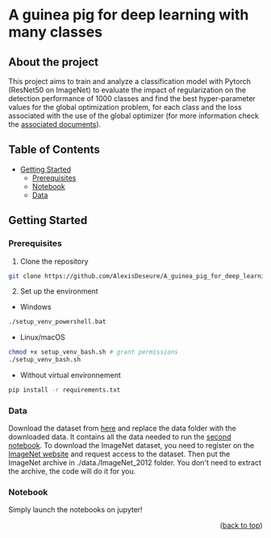 <a name="readme-top"></a>

# A guinea pig for deep learning with many classes

## About the project

This project aims to train and analyze a classification model with Pytorch (ResNet50 on ImageNet) to evaluate the impact of regularization on the detection performance of 1000 classes and find the best hyper-parameter values for the global optimization problem, for each class and the loss associated with the use of the global optimizer (for more information check the [associated documents](./documents)).

## Table of Contents
- [Getting Started](#getting-started)
  - [Prerequisites](#prerequisites)
  - [Notebook](#notebook)
  - [Data](#data)

## Getting Started
### Prerequisites
1. Clone the repository
```bash
git clone https://github.com/AlexisDeseure/A_guinea_pig_for_deep_learning_with_many_classes.git
```
2. Set up the environment

* Windows
```bash
./setup_venv_powershell.bat
```
  
* Linux/macOS 
```bash
chmod +x setup_venv_bash.sh # grant permissions
./setup_venv_bash.sh
```

* Without virtual environnement
```bash
pip install -r requirements.txt
```
### Data

Download the dataset from [here](https://1drv.ms/f/s!AvJo9EQgp1WUrewD1KfSCLp8OVZGmA) and replace the data folder with the downloaded data. It contains all the data needed to run the [second notebook](./notebooks/multinomial_logistic_regression_training_multiple_weight_decay.ipynb). To download the ImageNet dataset, you need to register on the [ImageNet website](https://www.image-net.org/challenges/LSVRC/2012/index.php) and request access to the dataset. Then put the ImageNet archive in ./data./ImageNet_2012 folder. You don't need to extract the archive, the code will do it for you. 

### Notebook
Simply launch the notebooks on jupyter!

<p align="right">(<a href="#readme-top">back to top</a>)</p>
